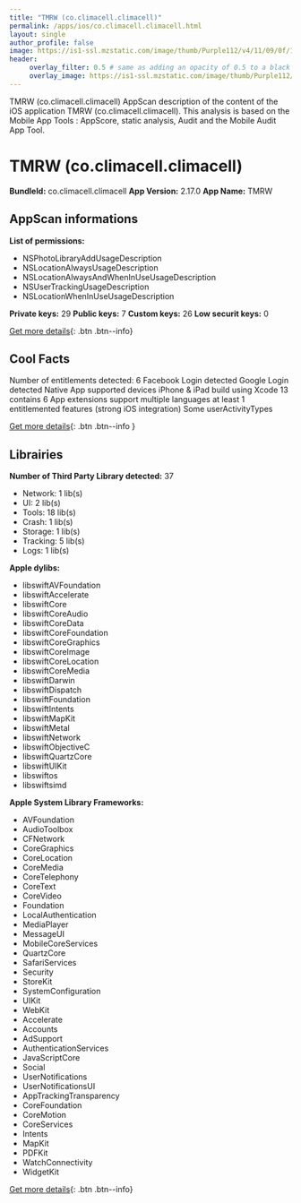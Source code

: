 ```yaml
---
title: "TMRW (co.climacell.climacell)"
permalink: /apps/ios/co.climacell.climacell.html
layout: single
author_profile: false
image: https://is1-ssl.mzstatic.com/image/thumb/Purple112/v4/11/09/0f/11090f57-83e6-3b22-dd41-bdbbf9b3523f/AppIcon-0-0-1x_U007emarketing-0-0-0-10-0-0-sRGB-0-0-0-GLES2_U002c0-512MB-85-220-0-0.png/512x512bb.jpg
header: 
     overlay_filter: 0.5 # same as adding an opacity of 0.5 to a black background
     overlay_image: https://is1-ssl.mzstatic.com/image/thumb/Purple112/v4/11/09/0f/11090f57-83e6-3b22-dd41-bdbbf9b3523f/AppIcon-0-0-1x_U007emarketing-0-0-0-10-0-0-sRGB-0-0-0-GLES2_U002c0-512MB-85-220-0-0.png/512x512bb.jpg
---
```

TMRW (co.climacell.climacell) AppScan description of the content of the iOS application TMRW (co.climacell.climacell). This analysis is based on the Mobile App Tools : AppScore, static analysis, Audit and the Mobile Audit App Tool.

# TMRW (co.climacell.climacell)

**BundleId:** co.climacell.climacell
**App Version:** 2.17.0
**App Name:** TMRW


## AppScan informations 

**List of permissions:** 
- NSPhotoLibraryAddUsageDescription
- NSLocationAlwaysUsageDescription
- NSLocationAlwaysAndWhenInUseUsageDescription
- NSUserTrackingUsageDescription
- NSLocationWhenInUseUsageDescription
  
  
**Private keys:** 29
**Public keys:** 7
**Custom keys:** 26
**Low securit keys:** 0
  
[Get more details](/pricing.html){: .btn .btn--info}

## Cool Facts

Number of entitlements detected: 6
Facebook Login detected
Google Login detected
Native App
supported devices iPhone & iPad
build using Xcode 13
contains 6 App extensions
support multiple languages
at least 1 entitlemented features (strong iOS integration)
Some userActivityTypes
  
[Get more details](/pricing.html){: .btn .btn--info }

## Librairies 
**Number of Third Party Library detected:** 37
- Network: 1 lib(s)
- UI: 2 lib(s)
- Tools: 18 lib(s)
- Crash: 1 lib(s)
- Storage: 1 lib(s)
- Tracking: 5 lib(s)
- Logs: 1 lib(s)


**Apple dylibs:**
- libswiftAVFoundation
- libswiftAccelerate
- libswiftCore
- libswiftCoreAudio
- libswiftCoreData
- libswiftCoreFoundation
- libswiftCoreGraphics
- libswiftCoreImage
- libswiftCoreLocation
- libswiftCoreMedia
- libswiftDarwin
- libswiftDispatch
- libswiftFoundation
- libswiftIntents
- libswiftMapKit
- libswiftMetal
- libswiftNetwork
- libswiftObjectiveC
- libswiftQuartzCore
- libswiftUIKit
- libswiftos
- libswiftsimd


**Apple System Library Frameworks:**
- AVFoundation
- AudioToolbox
- CFNetwork
- CoreGraphics
- CoreLocation
- CoreMedia
- CoreTelephony
- CoreText
- CoreVideo
- Foundation
- LocalAuthentication
- MediaPlayer
- MessageUI
- MobileCoreServices
- QuartzCore
- SafariServices
- Security
- StoreKit
- SystemConfiguration
- UIKit
- WebKit
- Accelerate
- Accounts
- AdSupport
- AuthenticationServices
- JavaScriptCore
- Social
- UserNotifications
- UserNotificationsUI
- AppTrackingTransparency
- CoreFoundation
- CoreMotion
- CoreServices
- Intents
- MapKit
- PDFKit
- WatchConnectivity
- WidgetKit


  
[Get more details](/pricing.html){: .btn .btn--info}

